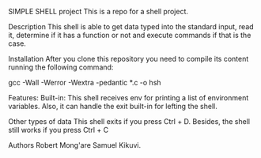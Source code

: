 SIMPLE  SHELL   project 
This is a repo for a shell project. 

Description
This shell is able to get data typed into the standard input, read it, determine if it has a function or not and execute commands if that is the case.

Installation
After you clone this repository you need to compile its content running the following command:

gcc -Wall -Werror -Wextra -pedantic *.c -o hsh

Features:
Built-in:
This shell receives env for printing a list of environment variables. Also, it can handle the exit built-in for lefting the shell.

Other types of data
This shell exits if you press Ctrl + D. Besides, the shell still works if you press Ctrl + C

Authors
Robert Mong'are
Samuel Kikuvi.
